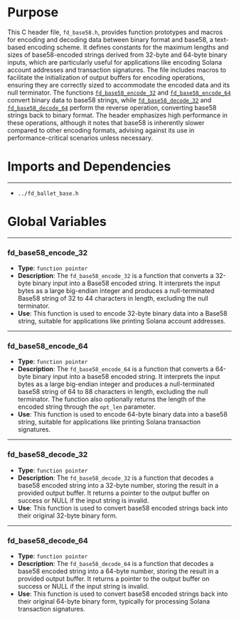 # Purpose
This C header file, `fd_base58.h`, provides function prototypes and macros for encoding and decoding data between binary format and base58, a text-based encoding scheme. It defines constants for the maximum lengths and sizes of base58-encoded strings derived from 32-byte and 64-byte binary inputs, which are particularly useful for applications like encoding Solana account addresses and transaction signatures. The file includes macros to facilitate the initialization of output buffers for encoding operations, ensuring they are correctly sized to accommodate the encoded data and its null terminator. The functions [`fd_base58_encode_32`](#fd_base58_encode_32) and [`fd_base58_encode_64`](#fd_base58_encode_64) convert binary data to base58 strings, while [`fd_base58_decode_32`](#fd_base58_decode_32) and [`fd_base58_decode_64`](#fd_base58_decode_64) perform the reverse operation, converting base58 strings back to binary format. The header emphasizes high performance in these operations, although it notes that base58 is inherently slower compared to other encoding formats, advising against its use in performance-critical scenarios unless necessary.
# Imports and Dependencies

---
- `../fd_ballet_base.h`


# Global Variables

---
### fd\_base58\_encode\_32
- **Type**: `function pointer`
- **Description**: The `fd_base58_encode_32` is a function that converts a 32-byte binary input into a Base58 encoded string. It interprets the input bytes as a large big-endian integer and produces a null-terminated Base58 string of 32 to 44 characters in length, excluding the null terminator.
- **Use**: This function is used to encode 32-byte binary data into a Base58 string, suitable for applications like printing Solana account addresses.


---
### fd\_base58\_encode\_64
- **Type**: `function pointer`
- **Description**: The `fd_base58_encode_64` is a function that converts a 64-byte binary input into a base58 encoded string. It interprets the input bytes as a large big-endian integer and produces a null-terminated base58 string of 64 to 88 characters in length, excluding the null terminator. The function also optionally returns the length of the encoded string through the `opt_len` parameter.
- **Use**: This function is used to encode 64-byte binary data into a base58 string, suitable for applications like printing Solana transaction signatures.


---
### fd\_base58\_decode\_32
- **Type**: `function pointer`
- **Description**: The `fd_base58_decode_32` is a function that decodes a base58 encoded string into a 32-byte number, storing the result in a provided output buffer. It returns a pointer to the output buffer on success or NULL if the input string is invalid.
- **Use**: This function is used to convert base58 encoded strings back into their original 32-byte binary form.


---
### fd\_base58\_decode\_64
- **Type**: `function pointer`
- **Description**: The `fd_base58_decode_64` is a function that decodes a base58 encoded string into a 64-byte number, storing the result in a provided output buffer. It returns a pointer to the output buffer on success or NULL if the input string is invalid.
- **Use**: This function is used to convert base58 encoded strings back into their original 64-byte binary form, typically for processing Solana transaction signatures.


